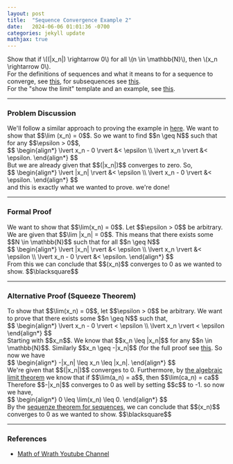 ```yaml
---
layout: post
title:  "Sequence Convergence Example 2"
date:   2024-06-06 01:01:36 -0700
categories: jekyll update
mathjax: true
---
```

<div class="stmt">
  Show that if \((|x_n|) \rightarrow 0\) for all \(n \in \mathbb{N}\), then \(x_n \rightarrow 0\).
</div>
For the definitions of sequences and what it means to for a sequence to converge, see <a href="https://strncat.github.io/jekyll/update/2024/05/21/analysis-seq-definitions.html">this</a>, for subsequences see <a href="https://strncat.github.io/jekyll/update/2024/02/10/analysis-seq-subsequences.html">this</a>.
<br>
For the "show the limit" template and an example, see <a href="https://strncat.github.io/jekyll/update/2024/05/12/analysis-seq-limit-template.html">this</a>.
<hr>
<!------------------------------------------------------------------------------------>
<h3>Problem Discussion</h3>
We'll follow a similar approach to proving the example in <a href="https://strncat.github.io/jekyll/update/2024/06/04/analysis-seq-sqrt.html">here</a>. We want to show that $$\lim (x_n) = 0$$. So we want to find $$n \geq N$$ such that for any $$\epsilon > 0$$,
<div>
$$
\begin{align*}
\lvert x_n - 0 \rvert &< \epsilon \\
\lvert x_n \rvert &< \epsilon.
\end{align*}
$$
</div>
But we are already given that $$(|x_n|)$$ converges to zero. So,
<div>
$$
\begin{align*}
\lvert |x_n| \rvert &< \epsilon \\
\lvert x_n - 0 \rvert &< \epsilon.
\end{align*}
$$
</div>
and this is exactly what we wanted to prove. we're done!
<hr>
<!------------------------------------------------------------------------------------>
<h3>Formal Proof</h3>
We want to show that $$\lim(x_n) = 0$$. Let $$\epsilon > 0$$ be arbitrary. We are given that $$\lim |x_n| = 0$$. This means that there exists some $$N \in \mathbb{N}$$ such that for all $$n \geq N$$ 
<div>
$$
\begin{align*}
\lvert |x_n| \rvert &< \epsilon \\
\lvert x_n \rvert &< \epsilon \\
\lvert x_n - 0 \rvert &< \epsilon.
\end{align*}
$$
</div>
From this we can conclude that $$(x_n)$$ converges to 0 as we wanted to show. $$\blacksquare$$
<hr>
<!------------------------------------------------------------------------------------>
<h3>Alternative Proof (Squeeze Theorem)</h3>
To show that $$\lim(x_n) = 0$$, let $$\epsilon > 0$$ be arbitrary. We want to prove that there exists some $$n \geq N$$ such that,
<div>
$$
\begin{align*}
\lvert x_n - 0 \rvert < \epsilon \\
\lvert x_n \rvert < \epsilon
\end{align*}
$$
</div>
Starting with $$x_n$$. We know that $$x_n \leq |x_n|$$ for any $$n \in \mathbb{N}$$. Similarly $$x_n \geq -|x_n|$$ (for the full proof see <a href="https://strncat.github.io/jekyll/update/2024/05/26/analysis-absolute-value-properties.html">this</a>. So now we have
<div>
$$
\begin{align*}
-|x_n| \leq x_n \leq |x_n|.
\end{align*}
$$
</div>
We're given that $$(|x_n|)$$ converges to 0. Furthermore, by <a href="https://strncat.github.io/jekyll/update/2024/06/01/analysis-seq-algebraic-limit-theorem-iii.html"> the algebraic limit theorem</a> we know that if $$\lim(a_n) = a$$, then $$\lim(ca_n) = ca$$ Therefore $$-|x_n|$$ converges to 0 as well by setting $$c$$ to -1. so now we have,
<div>
$$
\begin{align*}
0 \leq \lim(x_n) \leq 0.
\end{align*}
$$
</div>
By the <a href="https://strncat.github.io/jekyll/update/2024/06/05/analysis-seq-squeeze-theorem.html">sequenze theorem for sequences</a>, we can conclude that $$(x_n)$$ converges to 0 as we wanted to show. $$\blacksquare$$
<hr>
<!------------------------------------------------------------------------------------>
<h3>References</h3>
<ul>
<li><a href="https://www.youtube.com/watch?v=AriEk3QD1z0">Math of Wrath Youtube Channel</a></li>
</ul>